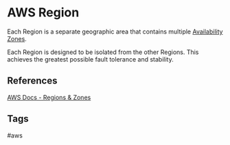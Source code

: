 # AWS Region

Each Region is a separate geographic area that contains multiple [Availability Zones](https://github.com/EliotKhachi//publicZk/tree/main/202309120416).  

Each Region is designed to be isolated from the other Regions. This achieves the greatest possible fault tolerance and stability.

## References 
[AWS Docs - Regions & Zones](https://docs.aws.amazon.com/AWSEC2/latest/UserGuide/using-regions-availability-zones.html#concepts-regions)

## Tags
#aws
